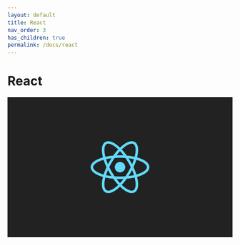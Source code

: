 ```yaml
---
layout: default
title: React
nav_order: 3
has_children: true
permalink: /docs/react
---
```


# React
![title_react](../../assets/images/title_react.png)